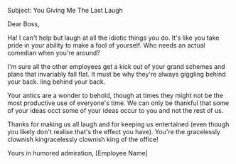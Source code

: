 Subject: You Giving Me The Last Laugh

Dear Boss,

Ha! I can't help but laugh at all the idiotic things you do. It's like you take pride in your ability to make a fool of yourself. Who needs an actual comedian when you're around? 

I'm sure all the other employees get a kick out of your grand schemes and plans that invariably fall flat. It must be why they're always giggling behind your back. ling behind your back.

Your antics are a wonder to behold, though at times they might not be the most productive use of everyone's time. We can only be thankful that some of your ideas occt some of your ideas occur to you and not the rest of us.

Thanks for making us all laugh and for keeping us entertained (even though you likely don't realise that's the effect you have). You're the gracelessly clownish kingracelessly clownish king of the office!

Yours in humored admiration,
[Employee Name]
